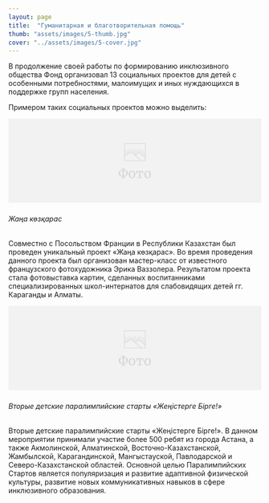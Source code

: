 ```yaml
---
layout: page
title:  "Гуманитарная и благотворительная помощь"
thumb: "assets/images/5-thumb.jpg"
cover: "../assets/images/5-cover.jpg"
---
```


В продолжение своей работы по формированию инклюзивного общества Фонд организовал 13 социальных проектов для детей с особенными потребностями, малоимущих и иных нуждающихся в поддержке групп населения.

Примером таких социальных проектов можно выделить:  

![](../assets/images/placeholder-image.png)
###### Жаңа көзқарас

Совместно с Посольством Франции в Республики Казахстан был проведен уникальный проект «Жаңа көзқарас». Во время проведения данного проекта был организован мастер-класс от известного французского фотохудожника Эрика Ваззолера. Результатом проекта стала фотовыставка картин, сделанных воспитанниками специализированных школ-интернатов для слабовидящих детей гг. Караганды и Алматы.

![](../assets/images/placeholder-image.png)
###### Вторые детские паралимпийские старты «Жеңістерге Бірге!»

Вторые детские паралимпийские старты «Жеңістерге Бірге!». В данном мероприятии принимали участие более 500 ребят из города Астана, а также Акмолинской, Алматинской, Восточно-Казахстанской, Жамбылской, Карагандинской, Мангыстауской, Павлодарской и Северо-Казахстанской областей.
Основной целью Паралимпийских Стартов является популяризация и развитие адаптивной физической культуры, развитие новых коммуникативных навыков в сфере инклюзивного образования.
